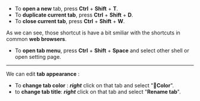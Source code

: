 - To **open a new** tab,  press **Ctrl** + **Shift** + **T**.
- To **duplicate current tab**, press **Ctrl** + **Shift** + **D**.
- To **close current tab**, press **Ctrl** + **Shift** + **W**.

As we can see, those shortcut is have a bit smiliar with the shortcuts in common **web browsers**.

- To **open tab menu**, press **Ctrl** + **Shift** + **Space** and select other shell or open setting page.

------

We can edit **tab appearance** :

- To **change tab color** : ***right*** click on that tab and select  "**🎨Color**".
- to **change tab title**: ***right*** click on that tab and select  "**Rename tab**".

